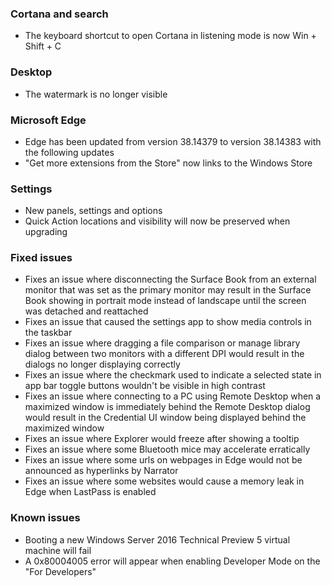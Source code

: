 ### Cortana and search
- The keyboard shortcut to open Cortana in listening mode is now Win + Shift + C

### Desktop
- The watermark is no longer visible

### Microsoft Edge
- Edge has been updated from version 38.14379 to version 38.14383 with the following updates
 - "Get more extensions from the Store" now links to the Windows Store

### Settings
- New panels, settings and options
 - Quick Action locations and visibility will now be preserved when upgrading

### Fixed issues
- Fixes an issue where disconnecting the Surface Book from an external monitor that was set as the primary monitor may result in the Surface Book showing in portrait mode instead of landscape until the screen was detached and reattached
- Fixes an issue that caused the settings app to show media controls in the taskbar
- Fixes an issue where dragging a file comparison or manage library dialog between two monitors with a different DPI would result in the dialogs no longer displaying correctly
- Fixes an issue where the checkmark used to indicate a selected state in app bar toggle buttons wouldn't be visible in high contrast
- Fixes an issue where connecting to a PC using Remote Desktop when a maximized window is immediately behind the Remote Desktop dialog would result in the Credential UI window being displayed behind the maximized window
- Fixes an issue where Explorer would freeze after showing a tooltip
- Fixes an issue where some Bluetooth mice may accelerate erratically
- Fixes an issue where some urls on webpages in Edge would not be announced as hyperlinks by Narrator
- Fixes an issue where some websites would cause a memory leak in Edge when LastPass is enabled

### Known issues
- Booting a new Windows Server 2016 Technical Preview 5 virtual machine will fail
- A 0x80004005 error will appear when enabling Developer Mode on the "For Developers"
